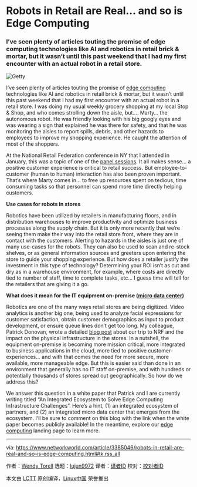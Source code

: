 [#]: collector: (lujun9972)
[#]: translator: ( )
[#]: reviewer: ( )
[#]: publisher: ( )
[#]: url: ( )
[#]: subject: (Robots in Retail are Real… and so is Edge Computing)
[#]: via: (https://www.networkworld.com/article/3385046/robots-in-retail-are-real-and-so-is-edge-computing.html#tk.rss_all)
[#]: author: (Wendy Torell https://www.networkworld.com/author/Wendy-Torell/)

Robots in Retail are Real… and so is Edge Computing
======

### I’ve seen plenty of articles touting the promise of edge computing technologies like AI and robotics in retail brick & mortar, but it wasn’t until this past weekend that I had my first encounter with an actual robot in a retail store.

![Getty][1]

I’ve seen plenty of articles touting the promise of [edge computing][2] technologies like AI and robotics in retail brick & mortar, but it wasn’t until this past weekend that I had my first encounter with an actual robot in a retail store. I was doing my usual weekly grocery shopping at my local Stop & Shop, and who comes strolling down the aisle, but…. Marty… the autonomous robot. He was friendly looking with his big googly eyes and was wearing a sign that explained he was there for safety, and that he was monitoring the aisles to report spills, debris, and other hazards to employees to improve my shopping experience. He caught the attention of most of the shoppers.

At the National Retail Federation conference in NY that I attended in January, this was a topic of one of the [panel sessions][3]. It all makes sense… a positive customer experience is critical to retail success. But employee-to-customer (human to human) interaction has also been proven important. That’s where Marty comes in… to free up resources spent on tedious, time consuming tasks so that personnel can spend more time directly helping customers.

**Use cases for robots in stores**

Robotics have been utilized by retailers in manufacturing floors, and in distribution warehouses to improve productivity and optimize business processes along the supply chain. But it is only more recently that we’re seeing them make their way into the retail store front, where they are in contact with the customers. Alerting to hazards in the aisles is just one of many use-cases for the robots. They can also be used to scan and re-stock shelves, or as general information sources and greeters upon entering the store to guide your shopping experience. But how does a retailer justify the investment in this type of technology? Determining your ROI isn’t as cut and dry as in a warehouse environment, for example, where costs are directly tied to number of staff, time to complete tasks, etc… I guess time will tell for the retailers that are giving it a go.

**What does it mean for the IT equipment on-premise ([micro data center][4])**

Robotics are one of the many ways retail stores are being digitized. Video analytics is another big one, being used to analyze facial expressions for customer satisfaction, obtain customer demographics as input to product development, or ensure queue lines don’t get too long. My colleague, Patrick Donovan, wrote a detailed [blog post][5] about our trip to NRF and the impact on the physical infrastructure in the stores. In a nutshell, the equipment on-premise is becoming more mission critical, more integrated to business applications in the cloud, more tied to positive customer-experiences… and with that comes the need for more secure, more available, more manageable edge. But this is easier said than done in an environment that generally has no IT staff on-premise, and with hundreds or potentially thousands of stores spread out geographically. So how do we address this?

We answer this question in a white paper that Patrick and I are currently writing titled “An Integrated Ecosystem to Solve Edge Computing Infrastructure Challenges”. Here’s a hint, (1) an integrated ecosystem of partners, and (2) an integrated micro data center that emerges from the ecosystem. I’ll be sure to comment on this blog with the link when the white paper becomes publicly available! In the meantime, explore our [edge computing][2] landing page to learn more.

--------------------------------------------------------------------------------

via: https://www.networkworld.com/article/3385046/robots-in-retail-are-real-and-so-is-edge-computing.html#tk.rss_all

作者：[Wendy Torell][a]
选题：[lujun9972][b]
译者：[译者ID](https://github.com/译者ID)
校对：[校对者ID](https://github.com/校对者ID)

本文由 [LCTT](https://github.com/LCTT/TranslateProject) 原创编译，[Linux中国](https://linux.cn/) 荣誉推出

[a]: https://www.networkworld.com/author/Wendy-Torell/
[b]: https://github.com/lujun9972
[1]: https://images.idgesg.net/images/article/2019/03/gettyimages-828488368-1060x445-100792228-large.jpg
[2]: https://www.apc.com/us/en/solutions/business-solutions/edge-computing.jsp
[3]: https://stores.org/2019/01/15/why-is-there-a-robot-in-my-store/
[4]: https://www.apc.com/us/en/solutions/business-solutions/micro-data-centers.jsp
[5]: https://blog.apc.com/2019/02/06/4-thoughts-edge-computing-infrastructure-retail-sector/
